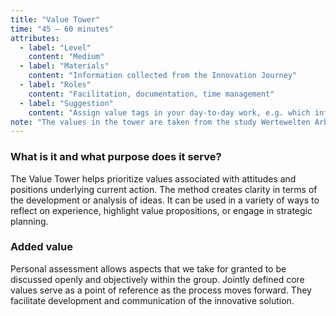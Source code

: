 ```yaml
---
title: "Value Tower"
time: "45 – 60 minutes"
attributes:
  - label: "Level"
    content: "Medium"
  - label: "Materials"
    content: "Information collected from the Innovation Journey"
  - label: "Roles"
    content: "Facilitation, documentation, time management"
  - label: "Suggestion"
    content: "Assign value tags in your day-to-day work, e.g. which information embodies which values?"
note: "The values in the tower are taken from the study Wertewelten Arbeiten 4.0 conducted in 2016 based on 1,200 interviews with a representative selection of people on behalf of the German Federal Ministry of Labour and Social Affairs. The key result of the study is a cultural space reflecting the diversity of the experience of working and living in Germany."
---
```


### What is it and what purpose does it serve?

The Value Tower helps prioritize values associated with attitudes and positions underlying current action. The method creates clarity in terms of the development or analysis of ideas. It can be used in a variety of ways to reflect on experience, highlight value propositions, or engage in strategic planning.

### Added value

Personal assessment allows aspects that we take for granted to be discussed openly and objectively within the group. Jointly defined core values serve as a point of reference as the process moves forward. They facilitate development and communication of the innovative solution.

